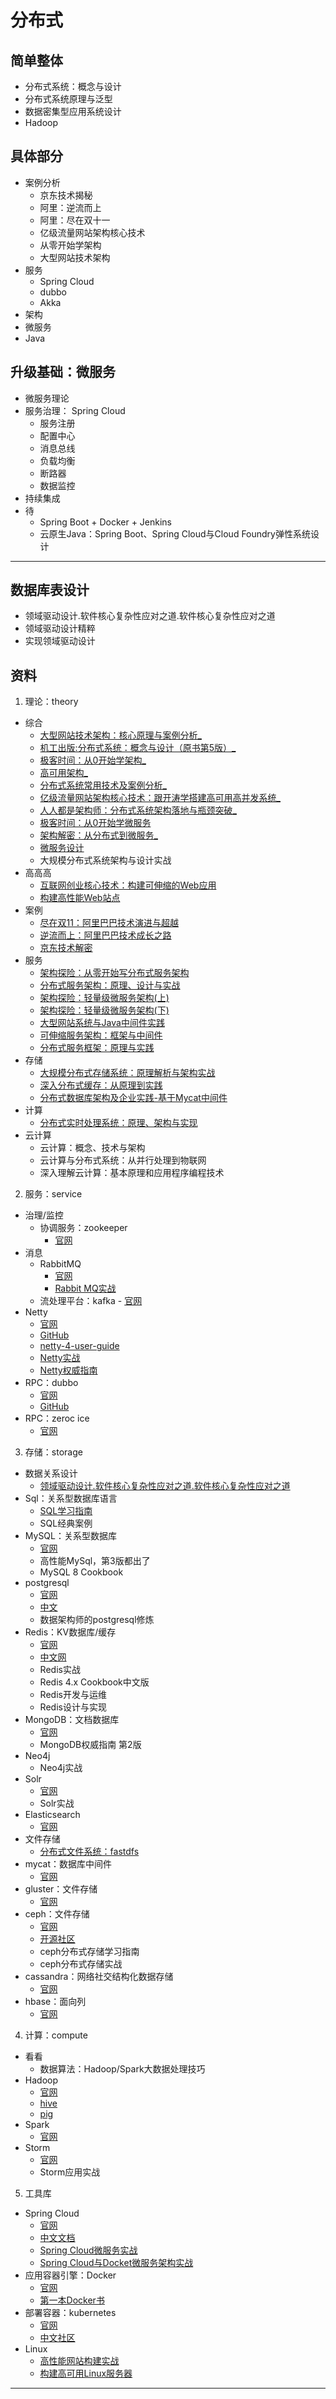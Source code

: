 #   分布式

##  简单整体
-   分布式系统：概念与设计
-   分布式系统原理与泛型
-   数据密集型应用系统设计
-   Hadoop

##  具体部分
-   案例分析
    -   京东技术揭秘
    -   阿里：逆流而上
    -   阿里：尽在双十一
    -   亿级流量网站架构核心技术
    -   从零开始学架构
    -   大型网站技术架构
-   服务
    -   Spring Cloud
    -   dubbo
    -   Akka
-   架构
-   微服务
-   Java

##  升级基础：微服务
-   微服务理论
-   服务治理： Spring Cloud
    -   服务注册
    -   配置中心
    -   消息总线
    -   负载均衡
    -   断路器
    -   数据监控
-   持续集成
-   待
    -   Spring Boot + Docker + Jenkins
    -   云原⽣Java：Spring Boot、Spring Cloud与Cloud Foundry弹性系统设计

----

##  数据库表设计
-   领域驱动设计.软件核心复杂性应对之道.软件核心复杂性应对之道
-   领域驱动设计精粹
-   实现领域驱动设计

##  资料

1.  理论：theory

-   综合
    -   [⼤型⽹站技术架构：核⼼原理与案例分析_](1002005/README.md)
    -   [机⼯出版:分布式系统：概念与设计（原书第5版）_](1002001/README.md)
    -   [极客时间：从0开始学架构_](1002003/README.md)
    -   [⾼可⽤架构_](1002016/README.md)
    -   [分布式系统常⽤技术及案例分析_](1002017/README.md)
    -   [亿级流量⽹站架构核⼼技术：跟开涛学搭建⾼可⽤⾼并发系统_](1002010/README.md)
    -   [⼈⼈都是架构师：分布式系统架构落地与瓶颈突破_](1002008/README.md)
    -   [极客时间：从0开始学微服务](1002002/README.md)
    -   [架构解密：从分布式到微服务_](1002006/README.md)
    -   [微服务设计](1002007/README.md)
    -   大规模分布式系统架构与设计实战
-   ⾼⾼⾼
    -   [互联⽹创业核⼼技术：构建可伸缩的Web应⽤](1002011/README.md)
    -   [构建⾼性能Web站点](1002012/README.md)
-   案例
    -   [尽在双11：阿⾥巴巴技术演进与超越](1002013/README.md)
    -   [逆流⽽上：阿⾥巴巴技术成⻓之路](1002014/README.md)
    -   [京东技术解密](1002015/README.md)
-   服务
    -   [架构探险：从零开始写分布式服务架构](1002018/README.md)
    -   [分布式服务架构：原理、设计与实战](1002019/README.md)
    -   [架构探险：轻量级微服务架构(上)](1002020/README.md)
    -   [架构探险：轻量级微服务架构(下)](1002021/README.md)
    -   [⼤型⽹站系统与Java中间件实践](1002022/README.md)
    -   [可伸缩服务架构：框架与中间件](1002023/README.md)
    -   [分布式服务框架：原理与实践](1002024/README.md)
-   存储
    -   [⼤规模分布式存储系统：原理解析与架构实战](1002025/README.md)
    -   [深⼊分布式缓存：从原理到实践](1002026/README.md)
    -   [分布式数据库架构及企业实践-基于Mycat中间件](1002027/README.md)
-   计算
    -   [分布式实时处理系统：原理、架构与实现](1002028/README.md)
-   云计算
    -   云计算：概念、技术与架构
    -   云计算与分布式系统：从并行处理到物联网
    -   深入理解云计算：基本原理和应用程序编程技术

2.  服务：service
-   治理/监控
    -   协调服务：zookeeper
        -   [官网](http://zookeeper.apache.org/)
-   消息
    -   RabbitMQ
        -   [官网](http://www.rabbitmq.com/)
        -   [Rabbit MQ实战](2018/1022007/README.md)
    -   流处理平台：kafka
            -   [官网](http://kafka.apache.org/)
-   Netty
    -   [官网](http://netty.io/index.html)
    -   [GitHub](https://github.com/netty)
    -   [netty-4-user-guide](https://github.com/waylau/netty-4-user-guide/)
    -   [Netty实战](2018/1022029/README.md)
    -   [Netty权威指南](2018/1022030/README.md)
-   RPC：dubbo
    -   [官网](http://dubbo.incubator.apache.org/#!/?lang=en-us)
    -   [GitHub](https://github.com/apache/incubator-dubbo)
-   RPC：zeroc ice
    -   [官网](https://zeroc.com/)

3.  存储：storage

-   数据关系设计
    -   [领域驱动设计.软件核⼼复杂性应对之道.软件核⼼复杂性应对之道](2018/1022001/README.md)
-   Sql：关系型数据库语⾔
    -   [SQL学习指南](2018/1022002/README.md)
    -   SQL经典案例
-   MySQL：关系型数据库
    -   [官网](https://www.mysql.com/)
    -   ⾼性能MySql，第3版都出了
    -   MySQL 8 Cookbook
-   postgresql
    -   [官网](https://www.postgresql.org/)
    -   [中文](http://www.postgres.cn/home)
    -   数据架构师的postgresql修炼
-   Redis：KV数据库/缓存
    -   [官网](https://redis.io)
    -   [中文网](http://www.redis.cn/)
    -   Redis实战
    -   Redis 4.x Cookbook中文版
    -   Redis开发与运维
    -   Redis设计与实现
-   MongoDB：⽂档数据库
    -   [官网](https://www.mongodb.com/)
    -   MongoDB权威指南 第2版
-   Neo4j
    -   Neo4j实战
-   Solr
    -   [官网](https://lucene.apache.org/solr/)
    -   Solr实战
-   Elasticsearch
    -   [官网](https://github.com/elastic/elasticsearch)
-   文件存储
    -   [分布式文件系统：fastdfs](https://github.com/happyfish100/fastdfs)
-   mycat：数据库中间件
    -   [官网](http://www.mycat.io/)
-   gluster：文件存储
    -   [官网](https://www.gluster.org/)
-   ceph：文件存储
    -   [官网](https://ceph.com/)
    -   [开源社区](http://ceph.org.cn/)
    -   ceph分布式存储学习指南
    -   ceph分布式存储实战
-   cassandra：网络社交结构化数据存储
    -   [官网](http://cassandra.apache.org/)
-   hbase：面向列
    -   [官网](http://hbase.apache.org/)


4.  计算：compute
-   看看
    -   数据算法：Hadoop/Spark大数据处理技巧
-   Hadoop
    -   [官网](http://hadoop.apache.org/)
    -   [hive](http://hive.apache.org/)
    -   [pig](http://pig.apache.org/)
-   Spark
    -   [官网](http://spark.apache.org/)
-   Storm
    -   [官网](http://storm.apache.org/)
    -   Storm应用实战


5.  工具库
-   Spring Cloud
    -   [官网](http://projects.spring.io/spring-cloud/)
    -   [中文文档](https://springcloud.cc/)
    -   [Spring Cloud微服务实战](2018/1022031/README.md)
    -   [Spring Cloud与Docket微服务架构实战](2018/1022032/README.md)
-   应用容器引擎：Docker
    -   [官网](www.docker.com)
    -   [第⼀本Docker书](2018/1022033/README.md)
-   部署容器：kubernetes
    -   [官网](https://kubernetes.io/)
    -   [中文社区](https://www.kubernetes.org.cn/)
-   Linux
    -   [⾼性能⽹站构建实战](2018/1022034/README.md)
    -   [构建⾼可⽤Linux服务器](2018/1002235/README.md)

----

